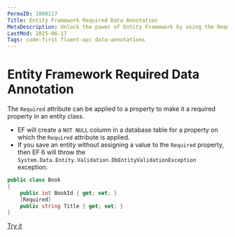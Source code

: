 ```yaml
---
PermaID: 1000117
Title: Entity Framework Required Data Annotation
MetaDescription: Unlock the power of Entity Framework by using the Required Data Annotations. Learn how to set this attribute to specify it is mandatory that the property has a value.
LastMod: 2025-06-17
Tags: code-first fluent-api data-annotations
---
```


# Entity Framework Required Data Annotation

The `Required` attribute can be applied to a property to make it a required property in an entity class. 

 - EF will create a `NOT NULL` column in a database table for a property on which the `Required` attribute is applied. 
 - If you save an entity without assigning a value to the `Required` property, then EF 6 will throw the `System.Data.Entity.Validation.DbEntityValidationException` exception.

```csharp
public class Book
{
    public int BookId { get; set; }
    [Required]
    public string Title { get; set; }
}
```

[Try it](https://dotnetfiddle.net/zn9grE)